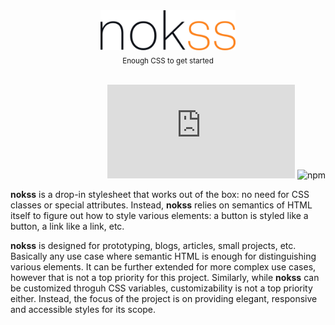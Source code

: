 <br><br><br><br>
<div align="center">
  <picture>
    <source srcset="./assets/logo-dark.svg" media="(prefers-color-scheme: dark)">
    <img src="./assets/logo-light.svg" height="64px">
  </picture>
  <br>
  <sub>Enough CSS to get started</sub>
</div>

<br>

<div align="right">

  ![GitHub file size in bytes on a specified ref (branch/commit/tag)](https://img.shields.io/github/size/loreanvictor/nokss/nokss.css?branch=gh-pages&color=black&label=%20&style=flat-square)
  ![npm](https://img.shields.io/npm/v/nokss?label=%20&style=flat-square)
  
</div>

**nokss** is a drop-in stylesheet that works out of the box: no need for CSS classes or special attributes. Instead, **nokss** relies on semantics of HTML itself to figure out how to style various elements: a button is styled like a button, a link like a link, etc.

**nokss** is designed for prototyping, blogs, articles, small projects, etc. Basically any use case where semantic HTML is enough for distinguishing various elements. It can be further extended for more complex use cases, however that is not a top priority for this project. Similarly, while **nokss** can be customized throguh CSS variables, customizability is not a top priority either. Instead, the focus of the project is on providing elegant, responsive and accessible styles for its scope.

<br><br>